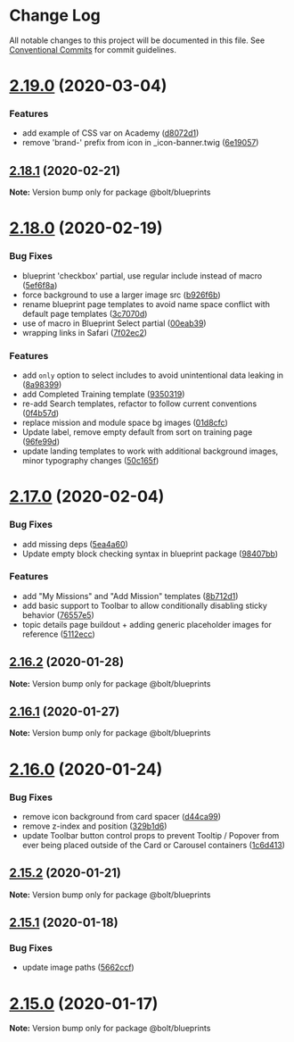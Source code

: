 # Change Log

All notable changes to this project will be documented in this file.
See [Conventional Commits](https://conventionalcommits.org) for commit guidelines.

# [2.19.0](https://github.com/boltdesignsystem/bolt/tree/master/docs-site/src/pages/pattern-lab/_patterns/03-blueprints/compare/v2.18.1...v2.19.0) (2020-03-04)


### Features

* add example of CSS var on Academy ([d8072d1](https://github.com/boltdesignsystem/bolt/tree/master/docs-site/src/pages/pattern-lab/_patterns/03-blueprints/commit/d8072d145ff626bfff31972126e304fd8316a5d8))
* remove 'brand-' prefix from icon in _icon-banner.twig ([6e19057](https://github.com/boltdesignsystem/bolt/tree/master/docs-site/src/pages/pattern-lab/_patterns/03-blueprints/commit/6e19057a88e9e5c90343899d23dbc6c8b7d819a3))





## [2.18.1](https://github.com/boltdesignsystem/bolt/tree/master/docs-site/src/pages/pattern-lab/_patterns/03-blueprints/compare/v2.18.0...v2.18.1) (2020-02-21)

**Note:** Version bump only for package @bolt/blueprints





# [2.18.0](https://github.com/boltdesignsystem/bolt/tree/master/docs-site/src/pages/pattern-lab/_patterns/03-blueprints/compare/v2.17.1...v2.18.0) (2020-02-19)


### Bug Fixes

* blueprint 'checkbox' partial, use regular include instead of macro ([5ef6f8a](https://github.com/boltdesignsystem/bolt/tree/master/docs-site/src/pages/pattern-lab/_patterns/03-blueprints/commit/5ef6f8ac3cee7b04e04b80cb4b4ae6d34ae932da))
* force background to use a larger image src ([b926f6b](https://github.com/boltdesignsystem/bolt/tree/master/docs-site/src/pages/pattern-lab/_patterns/03-blueprints/commit/b926f6b6356136b4c0a33e4ad026280f1baa1b09))
* rename blueprint page templates to avoid name space conflict with default page templates ([3c7070d](https://github.com/boltdesignsystem/bolt/tree/master/docs-site/src/pages/pattern-lab/_patterns/03-blueprints/commit/3c7070d77546c90248658907dcdee630b4a0beed))
* use of macro in Blueprint Select partial ([00eab39](https://github.com/boltdesignsystem/bolt/tree/master/docs-site/src/pages/pattern-lab/_patterns/03-blueprints/commit/00eab393a7b534cfa91ccaf9e2a68d67711fe54e))
* wrapping links in Safari ([7f02ec2](https://github.com/boltdesignsystem/bolt/tree/master/docs-site/src/pages/pattern-lab/_patterns/03-blueprints/commit/7f02ec2ad946b8da54785ce741d62839b6e951e6))


### Features

* add `only` option to select includes to avoid unintentional data leaking in ([8a98399](https://github.com/boltdesignsystem/bolt/tree/master/docs-site/src/pages/pattern-lab/_patterns/03-blueprints/commit/8a983994299ea67b44c99c2f8f3d7fbb84927f04))
* add Completed Training template ([9350319](https://github.com/boltdesignsystem/bolt/tree/master/docs-site/src/pages/pattern-lab/_patterns/03-blueprints/commit/935031947b42fa062d2e18148668efea42f822be))
* re-add Search templates, refactor to follow current conventions ([0f4b57d](https://github.com/boltdesignsystem/bolt/tree/master/docs-site/src/pages/pattern-lab/_patterns/03-blueprints/commit/0f4b57d06d1f11cc52f2610564af066084ad8880))
* replace mission and module space bg images ([01d8cfc](https://github.com/boltdesignsystem/bolt/tree/master/docs-site/src/pages/pattern-lab/_patterns/03-blueprints/commit/01d8cfc77dcf947ba90835d9a67945089fa542bb))
* Update label, remove empty default from sort on training page ([96fe99d](https://github.com/boltdesignsystem/bolt/tree/master/docs-site/src/pages/pattern-lab/_patterns/03-blueprints/commit/96fe99d66dc2697960588426576bbfcfe988e01e))
* update landing templates to work with additional background images, minor typography changes ([50c165f](https://github.com/boltdesignsystem/bolt/tree/master/docs-site/src/pages/pattern-lab/_patterns/03-blueprints/commit/50c165f3fb6d355d9081d983a5abd70e72351f09))





# [2.17.0](https://github.com/boltdesignsystem/bolt/tree/master/docs-site/src/pages/pattern-lab/_patterns/03-blueprints/compare/v2.16.3...v2.17.0) (2020-02-04)


### Bug Fixes

* add missing deps ([5ea4a60](https://github.com/boltdesignsystem/bolt/tree/master/docs-site/src/pages/pattern-lab/_patterns/03-blueprints/commit/5ea4a608b33c12cac973118ae546c8134d6a18da))
* Update empty block checking syntax in blueprint package ([98407bb](https://github.com/boltdesignsystem/bolt/tree/master/docs-site/src/pages/pattern-lab/_patterns/03-blueprints/commit/98407bb6eda1e676dc2ce368a661e221f44ce9c7))


### Features

* add "My Missions" and "Add Mission" templates ([8b712d1](https://github.com/boltdesignsystem/bolt/tree/master/docs-site/src/pages/pattern-lab/_patterns/03-blueprints/commit/8b712d13e8da52909ede660f8015c9f1345b48f8))
* add basic support to Toolbar to allow conditionally disabling sticky behavior ([76557e5](https://github.com/boltdesignsystem/bolt/tree/master/docs-site/src/pages/pattern-lab/_patterns/03-blueprints/commit/76557e59a7728b9dbfeaf9974ac3077839f370c9))
* topic details page buildout + adding generic placeholder images for reference ([5112ecc](https://github.com/boltdesignsystem/bolt/tree/master/docs-site/src/pages/pattern-lab/_patterns/03-blueprints/commit/5112eccd4e6d892095de0765dd51b9e1ab13f9c0))





## [2.16.2](https://github.com/boltdesignsystem/bolt/tree/master/docs-site/src/pages/pattern-lab/_patterns/03-blueprints/compare/v2.16.1...v2.16.2) (2020-01-28)

**Note:** Version bump only for package @bolt/blueprints





## [2.16.1](https://github.com/boltdesignsystem/bolt/tree/master/docs-site/src/pages/pattern-lab/_patterns/03-blueprints/compare/v2.16.0...v2.16.1) (2020-01-27)

**Note:** Version bump only for package @bolt/blueprints





# [2.16.0](https://github.com/boltdesignsystem/bolt/tree/master/docs-site/src/pages/pattern-lab/_patterns/03-blueprints/compare/v2.15.2...v2.16.0) (2020-01-24)


### Bug Fixes

* remove icon background from card spacer ([d44ca99](https://github.com/boltdesignsystem/bolt/tree/master/docs-site/src/pages/pattern-lab/_patterns/03-blueprints/commit/d44ca99daf9c23de3dbb4a4382d35ad89fd87486))
* remove z-index and position ([329b1d6](https://github.com/boltdesignsystem/bolt/tree/master/docs-site/src/pages/pattern-lab/_patterns/03-blueprints/commit/329b1d6070d9db26ae9cae85ab730f3e4a835974))
* update Toolbar button control props to prevent Tooltip / Popover from ever being placed outside of the Card or Carousel containers ([1c6d413](https://github.com/boltdesignsystem/bolt/tree/master/docs-site/src/pages/pattern-lab/_patterns/03-blueprints/commit/1c6d41369bf02d8537bd9a98089f89715b187525))





## [2.15.2](https://github.com/boltdesignsystem/bolt/tree/master/docs-site/src/pages/pattern-lab/_patterns/03-blueprints/compare/v2.15.1...v2.15.2) (2020-01-21)

**Note:** Version bump only for package @bolt/blueprints





## [2.15.1](https://github.com/boltdesignsystem/bolt/tree/master/docs-site/src/pages/pattern-lab/_patterns/03-blueprints/compare/v2.15.0...v2.15.1) (2020-01-18)


### Bug Fixes

* update image paths ([5662ccf](https://github.com/boltdesignsystem/bolt/tree/master/docs-site/src/pages/pattern-lab/_patterns/03-blueprints/commit/5662ccf57e5ed7374811da697408c14265091099))





# [2.15.0](https://github.com/boltdesignsystem/bolt/tree/master/docs-site/src/pages/pattern-lab/_patterns/03-blueprints/compare/v2.14.3...v2.15.0) (2020-01-17)

**Note:** Version bump only for package @bolt/blueprints

